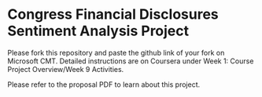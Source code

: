 # Congress Financial Disclosures Sentiment Analysis Project

Please fork this repository and paste the github link of your fork on Microsoft CMT. Detailed instructions are on Coursera under Week 1: Course Project Overview/Week 9 Activities.

Please refer to the proposal PDF to learn about this project.
